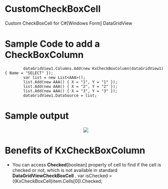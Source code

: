 # CustomCheckBoxCell
Custom CheckBoxCell for C#[Windows Form] DataGridView

# Sample Code to add a CheckBoxColumn

            dataGridView1.Columns.Add(new KxCheckBoxColumn(dataGridView1) { Name = "SELECT" });
            var list = new List<AAA>();
            list.Add(new AAA() { X = "1", Y = "1" });
            list.Add(new AAA() { X = "2", Y = "2" });
            list.Add(new AAA() { X = "3", Y = "3" });
            dataGridView1.DataSource = list;
# Sample output

<p align="center">
  <img src="https://raw.githubusercontent.com/mataprasad/CustomCheckBoxCell/master/Kx.KxCheckBoxCell.Demo/demo.png" />
</p>      

# Benefits of KxCheckBoxColumn

<ul>
    <li> You can access <b>Checked</b>[boolean] property of cell to find if the cell is checked or not, which is not available in standard <b>DataGridViewCheckBoxCell</b> . 
    var isChecked = ((KxCheckBoxCell)item.Cells[0]).Checked;
</ul> 